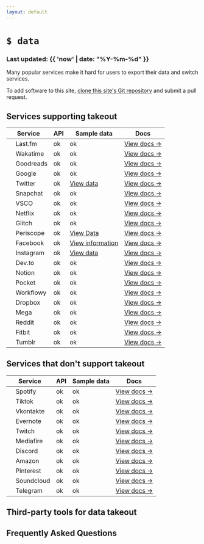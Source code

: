 ```yaml
---
layout: default
---
```


# `$ data`
### Last updated: {{ 'now' | date: "%Y-%m-%d" }}

Many popular services make it hard for users to export their data and switch services.

To add software to this site,
[clone this site's Git repository](https://github.com/tg-z/data)
and submit a pull request.

## Services supporting takeout

| Service | API | Sample data | Docs |
| ------- | --- | ----------- | ---- |
| <img alt="" src="https://cdn2.iconfinder.com/data/icons/social-icon-3/512/social_style_3_lastfm-512.png" width="12"> Last.fm | ok | ok | [View docs →](https://www.last.fm/settings/account) |
| <img alt="" src="https://cdn.worldvectorlogo.com/logos/wakatime.svg" width="12"> Wakatime | ok | ok | [View docs →](https://wakatime.com/faq#exporting) |
| <img alt="" src="https://images.weserv.nl/?url=https://icon-library.com/images/goodreads-icon/goodreads-icon-14.jpg&w=64&h=64&fit=cover&mask=circle" width="12"> Goodreads | ok | ok | [View docs →](https://www.goodreads.com/dsar/user/) |
| <img alt="" src="https://maxcdn.icons8.com/Share/icon/Logos/google_logo1600.png" width="12"> Google | ok | ok | [View docs →](https://takeout.google.com/) |
| <img alt="" src="https://upload.wikimedia.org/wikipedia/en/9/9f/Twitter_bird_logo_2012.svg" width="12"> Twitter | ok | [View data](https://help.twitter.com/en/managing-your-account/accessing-your-twitter-data) | [View docs →](https://help.twitter.com/en/managing-your-account/how-to-download-your-twitter-archive) |
| <img alt="" src="https://static.wikia.nocookie.net/logopedia/images/b/b8/Snapchat_2019.svg/revision/latest/scale-to-width-down/200?cb=20190909124609" width="12"> Snapchat | ok | ok | [View docs →](https://support.snapchat.com/en-US/a/download-my-data) |
| <img alt="" src="https://upload.wikimedia.org/wikipedia/commons/3/32/VSCO_Seal.svg" width="12"> VSCO | ok | ok | [View docs →](https://support.vsco.co/hc/en-us/articles/360052896671-How-do-I-access-a-copy-of-my-personal-data-on-VSCO-) |
| <img alt="" src="https://upload.wikimedia.org/wikipedia/commons/0/0c/Netflix_2015_N_logo.svg" width="12"> Netflix | ok | ok | [View docs →](https://www.netflix.com/account/getmyinfo) |
| <img alt="" src="https://cdn.glitch.com/2bdfb3f8-05ef-4035-a06e-2043962a3a13%2Ffavicon.ico" width="12"> Glitch | ok | ok | [View docs →](https://glitch.happyfox.com/kb/section/8/) |
| <img alt="" src="https://upload.wikimedia.org/wikipedia/commons/1/18/Periscope_Logo.svg" width="12"> Periscope | ok | [View Data](https://www.pscp.tv/account/your-data) | [View docs →](https://help.twitter.com/en/using-twitter/manage-periscope-account) |
| <img alt="" src="https://upload.wikimedia.org/wikipedia/commons/5/51/Facebook_f_logo_%282019%29.svg" width="12"> Facebook | ok | [View information](https://www.facebook.com/help/1700142396915814?helpref=faq_content) | [View docs →](https://www.facebook.com/help/1701730696756992) |
| <img alt="" src="https://upload.wikimedia.org/wikipedia/commons/5/58/Instagram-Icon.png" width="12"> Instagram | ok | [View data](https://www.instagram.com/accounts/access_tool/) | [View docs →](https://help.instagram.com/181231772500920?helpref=uf_permalink) |
| <img alt="" src="https://d2fltix0v2e0sb.cloudfront.net/dev-badge.svg" width="12"> Dev.to | ok | ok | [View docs →](https://dev.to/settings/account) |
| <img alt="" src="https://upload.wikimedia.org/wikipedia/commons/4/45/Notion_app_logo.png" width="12"> Notion | ok | ok | [View docs →](https://www.notion.so/Help-Support-e040febf70a94950b8620e6f00005004) |
| <img alt="" src="https://raw.githubusercontent.com/Pocket/extension-save-to-pocket/master/public/images/icon-32.png" width="12"> Pocket | ok | ok | [View docs →](https://help.getpocket.com/article/1015-exporting-your-pocket-list) |
| <img alt="" src="https://alternativesoft.info/icons/workflowy.png" width="12"> Workflowy | ok | ok | [View docs →](https://workflowy.zendesk.com/hc/en-us/articles/202610369-How-to-export-or-copy-content-from-Workflowy) |
| <img alt="" src="https://upload.wikimedia.org/wikipedia/commons/7/78/Dropbox_Icon.svg" width="12"> Dropbox | ok | ok | [View docs →]() |
| <img alt="" src="https://cdn.freebiesupply.com/logos/large/2x/mega-icon-logo-png-transparent.png" width="12"> Mega | ok | ok | [View docs →]() |
| <img alt="" src="https://www.redditinc.com/assets/images/site/reddit-logo.png" width="12"> Reddit | ok | ok | [View docs →](https://reddit.zendesk.com/hc/en-us/articles/360043048352-How-do-I-request-a-copy-of-my-Reddit-data-and-information-) |
| <img alt="" src="https://upload.wikimedia.org/wikipedia/commons/a/a3/Fitbit_logo16.svg" width="12"> Fitbit | ok | ok | [View docs →](https://help.fitbit.com/articles/en_US/Help_article/1133.htm) |
| <img alt="" src="https://upload.wikimedia.org/wikipedia/commons/e/e0/Tumblr_icon.png" width="12"> Tumblr | ok | ok | [View docs →](https://tumblr.zendesk.com/hc/en-us/articles/360005118894-Export-your-blog) |



## Services that don't support takeout

| Service | API | Sample data | Docs |
| ------- | --- | ----------- | ---- |
| <img alt="" src="https://upload.wikimedia.org/wikipedia/commons/1/19/Spotify_logo_without_text.svg" width="12"> Spotify | ok | ok | [View docs →]() |
| <img alt="" src="https://upload.wikimedia.org/wikipedia/commons/b/ba/Cib-tiktok_%28CoreUI_Icons_v1.0.0%29.svg" width="12"> Tiktok | ok | ok | [View docs →]() |
| <img alt="" src="https://upload.wikimedia.org/wikipedia/commons/4/43/Vkontakte_PNG19.png" width="12"> Vkontakte | ok | ok | [View docs →]() |
| <img alt="" src="https://github.com/FortAwesome/Font-Awesome/raw/master/svgs/brands/evernote.svg" width="12"> Evernote | ok | ok | [View docs →]() |
| <img alt="" src="https://upload.wikimedia.org/wikipedia/commons/d/d3/Twitch_Glitch_Logo_Purple.svg" width="12"> Twitch | ok | ok | [View docs →]() |
| <img alt="" src="https://seeklogo.com/images/M/mediafire-logo-8057F17F6B-seeklogo.com.png" width="12"> Mediafire | ok | ok | [View docs →]() |
| <img alt="" src="https://upload.wikimedia.org/wikipedia/commons/6/6b/Font_Awesome_5_brands_discord_color.svg" width="12"> Discord | ok | ok | [View docs →]() |
| <img alt="" src="https://upload.wikimedia.org/wikipedia/commons/a/a9/Amazon_logo.svg" width="12"> Amazon | ok | ok | [View docs →]() |
| <img alt="" src="https://upload.wikimedia.org/wikipedia/commons/4/41/Pinterestlogo.png" width="12"> Pinterest | ok | ok | [View docs →]() |
| <img alt="" src="https://upload.wikimedia.org/wikipedia/commons/a/a2/Antu_soundcloud.svg" width="12"> Soundcloud | ok | ok | [View docs →]() |
| <img alt="" src="https://upload.wikimedia.org/wikipedia/commons/8/82/Telegram_logo.svg" width="12"> Telegram | ok | ok | [View docs →](https://www.telegram.org/blog/export-and-more) |


## Third-party tools for data takeout

## Frequently Asked Questions
